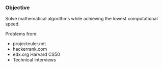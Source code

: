### Objective

Solve mathematical algorithms while achieving the lowest computational speed.

Problems from:

* projecteuler.net
* hackerrank.com
* edx.org Harvard CS50
* Technical interviews
